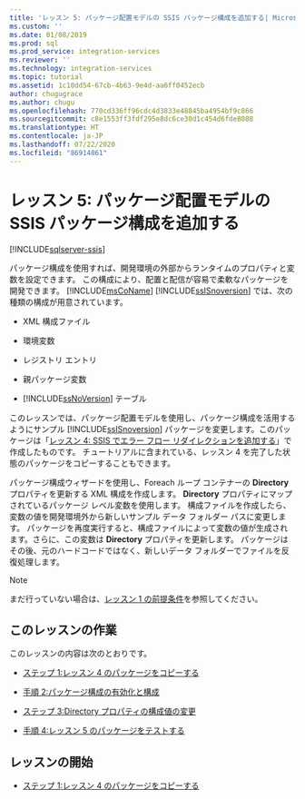 ```yaml
---
title: 'レッスン 5: パッケージ配置モデルの SSIS パッケージ構成を追加する| Microsoft Docs'
ms.custom: ''
ms.date: 01/08/2019
ms.prod: sql
ms.prod_service: integration-services
ms.reviewer: ''
ms.technology: integration-services
ms.topic: tutorial
ms.assetid: 1c10dd54-67cb-4b63-9e4d-aa6ff0452ecb
author: chugugrace
ms.author: chugu
ms.openlocfilehash: 770cd336ff96cdc4d3833e48845ba4954bf9c866
ms.sourcegitcommit: c8e1553ff3fdf295e8dc6ce30d1c454d6fde8088
ms.translationtype: HT
ms.contentlocale: ja-JP
ms.lasthandoff: 07/22/2020
ms.locfileid: "86914861"
---
```

# <a name="lesson-5-add-ssis-package-configurations-for-the-package-deployment-model"></a>レッスン 5: パッケージ配置モデルの SSIS パッケージ構成を追加する

[!INCLUDE[sqlserver-ssis](../includes/applies-to-version/sqlserver-ssis.md)]



パッケージ構成を使用すれば、開発環境の外部からランタイムのプロパティと変数を設定できます。 この構成により、配置と配信が容易で柔軟なパッケージを開発できます。 [!INCLUDE[msCoName](../includes/msconame-md.md)] [!INCLUDE[ssISnoversion](../includes/ssisnoversion-md.md)] では、次の種類の構成が用意されています。  
  
-   XML 構成ファイル  
  
-   環境変数  
  
-   レジストリ エントリ  
  
-   親パッケージ変数  
  
-   [!INCLUDE[ssNoVersion](../includes/ssnoversion-md.md)] テーブル  
  
このレッスンでは、パッケージ配置モデルを使用し、パッケージ構成を活用するようにサンプル [!INCLUDE[ssISnoversion](../includes/ssisnoversion-md.md)] パッケージを変更します。このパッケージは「[レッスン 4: SSIS でエラー フロー リダイレクションを追加する](../integration-services/lesson-4-add-error-flow-redirection-with-ssis.md)」で作成したものです。 チュートリアルに含まれている、レッスン 4 を完了した状態のパッケージをコピーすることもできます。 

パッケージ構成ウィザードを使用し、Foreach ループ コンテナーの **Directory** プロパティを更新する XML 構成を作成します。 **Directory** プロパティにマップされているパッケージ レベル変数を使用します。 構成ファイルを作成したら、変数の値を開発環境外から新しいサンプル データ フォルダー パスに変更します。 パッケージを再度実行すると、構成ファイルによって変数の値が生成されます。さらに、この変数は **Directory** プロパティを更新します。 パッケージはその後、元のハードコードではなく、新しいデータ フォルダーでファイルを反復処理します。  
  
> [!NOTE]
> まだ行っていない場合は、[レッスン 1 の前提条件](../integration-services/lesson-1-create-a-project-and-basic-package-with-ssis.md#prerequisites)を参照してください。
  
## <a name="lesson-tasks"></a>このレッスンの作業  
このレッスンの内容は次のとおりです。  
  
-   [ステップ 1:レッスン 4 のパッケージをコピーする](../integration-services/lesson-5-1-copying-the-lesson-4-package.md)  
  
-   [手順 2:パッケージ構成の有効化と構成](../integration-services/lesson-5-2-enabling-and-configuring-package-configurations.md)  
  
-   [ステップ 3:Directory プロパティの構成値の変更](../integration-services/lesson-5-3-modifying-the-directory-property-configuration-value.md)  
  
-   [手順 4:レッスン 5 のパッケージをテストする](../integration-services/lesson-5-4-testing-the-lesson-5-tutorial-package.md)  
  
## <a name="start-the-lesson"></a>レッスンの開始  
  
-   [ステップ 1:レッスン 4 のパッケージをコピーする](../integration-services/lesson-5-1-copying-the-lesson-4-package.md)  
  
  
  

